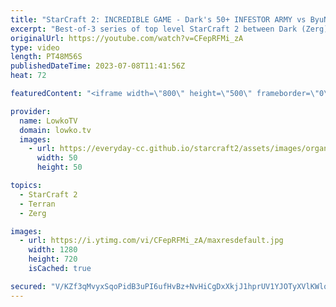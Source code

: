 ```yaml
---
title: "StarCraft 2: INCREDIBLE GAME - Dark's 50+ INFESTOR ARMY vs ByuN!"
excerpt: "Best-of-3 series of top level StarCraft 2 between Dark (Zerg) and ByuN (Terran). The first game on NeoHumanity is just an amazing game, where neither player really commits to a fight until the late game has arrived. Support my work: https://patreon.com/lowkotv Lowko Merch: https://lowko.shop  My YouTube"
originalUrl: https://youtube.com/watch?v=CFepRFMi_zA
type: video
length: PT48M56S
publishedDateTime: 2023-07-08T11:41:56Z
heat: 72

featuredContent: "<iframe width=\"800\" height=\"500\" frameborder=\"0\" src=\"https://www.youtube.com/embed/CFepRFMi_zA\" allow=\"accelerometer; autoplay; encrypted-media; gyroscope; picture-in-picture\" allowfullscreen></iframe>"

provider:
  name: LowkoTV
  domain: lowko.tv
  images:
    - url: https://everyday-cc.github.io/starcraft2/assets/images/organizations/lowko.tv-50x50.jpg
      width: 50
      height: 50

topics:
  - StarCraft 2
  - Terran
  - Zerg

images:
  - url: https://i.ytimg.com/vi/CFepRFMi_zA/maxresdefault.jpg
    width: 1280
    height: 720
    isCached: true

secured: "V/KZf3qMvyxSqoPidB3uPI6ufHvBz+NvHiCgDxXkjJ1hprUV1YJOTyXVlKWlqWonNMd8EvlyedCUBsvnY6wH/LyLJ42uAl1lnFOAy/Sd85Gud5Vjos7Ft8jCBzZmOHMC77AknBg9iup8+nwTILspbd/kj9TxCu8DZCZXVNjcC+7ID+j4UvkhaBeZ8Nw3HLHznOPdfKD5MRjQRMWpJW9tPjuDeADeZIZcJMfMvDXxoPDk0Fq77qX6LvhZEHYHKBZJKSPi9RdiK3dzMuBJmuvFZm0fFFRVvfHOihei4EfX/SlGS7sS7R5RfFVinoGUTqkoqqkFA+eNrveg3mSK4apBrBc/ekIr8Pvg0GutvjksiBmbEUDk/i4A3BapdgOKgvU4FgND+94EL3BYW1I5iTQVwSnvpoQ5xB4oG90WEs0Qdp0=;KsqolhZPqOKMrj4la7j0WA=="
---
```


